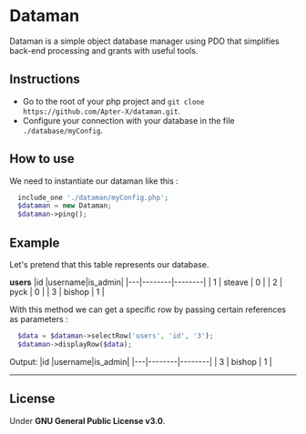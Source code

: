 # Dataman
Dataman is a simple object database manager using PDO that simplifies back-end processing and grants with useful tools.

## Instructions
+ Go to the root of your php project and `git clone https://github.com/Apter-X/dataman.git`.
+ Configure your connection with your database in the file `./database/myConfig`.

## How to use
We need to instantiate our dataman like this :

```php
  include_one './dataman/myConfig.php';
  $dataman = new Dataman;
  $dataman->ping();
```

## Example
Let's pretend that this table represents our database.

**users**
|id |username|is_admin|
|---|--------|--------|
| 1 | steave | 0      |
| 2 | pyck   | 0      |
| 3 | bishop | 1      |

With this method we can get a specific row by passing certain references as parameters  :
```php
  $data = $dataman->selectRow('users', 'id', '3');
  $dataman->displayRow($data);
```

Output:
|id |username|is_admin|
|---|--------|--------|
| 3 | bishop | 1      |

***

## License
Under **GNU General Public License v3.0**.
